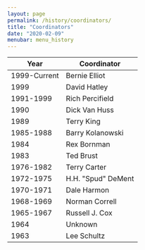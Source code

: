 ```yaml
---
layout: page
permalink: /history/coordinators/
title: "Coordinators"
date: "2020-02-09"
menubar: menu_history
---
```


| Year         | Coordinator        |
|--------------|--------------------|
| 1999-Current | Bernie Elliot      |
| 1999         | David Hatley       |
| 1991-1999    | Rich Percifield    |
| 1990         | Dick Van Huss      |
| 1989         | Terry King         |
| 1985-1988    | Barry Kolanowski   |
| 1984         | Rex Bornman        |
| 1983         | Ted Brust          |
| 1976-1982    | Terry Carter       |
| 1972-1975    | H.H. "Spud" DeMent |
| 1970-1971    | Dale Harmon        |
| 1968-1969    | Norman Correll     |
| 1965-1967    | Russell J. Cox     |
| 1964         | Unknown            |
| 1963         | Lee Schultz        |

